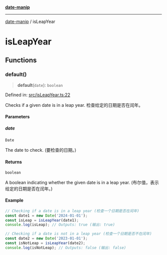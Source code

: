 [**date-manip**](index.md)

***

[date-manip](modules.md) / isLeapYear

# isLeapYear

## Functions

### default()

> **default**(`date`): `boolean`

Defined in: [src/isLeapYear.ts:22](https://github.com/fengxinming/date-manip/blob/3800a276ff67972284419177dad55ada4d463d78/src/isLeapYear.ts#L22)

Checks if a given date is in a leap year.
检查给定的日期是否在闰年。

#### Parameters

##### date

`Date`

The date to check. (要检查的日期。)

#### Returns

`boolean`

A boolean indicating whether the given date is in a leap year. (布尔值，表示给定的日期是否在闰年。)

#### Example

```ts
// Checking if a date is in a leap year (检查一个日期是否在闰年)
const date1 = new Date('2024-01-01');
const isLeap = isLeapYear(date1);
console.log(isLeap); // Outputs: true (输出: true)

// Checking if a date is not in a leap year (检查一个日期是否不在闰年)
const date2 = new Date('2023-01-01');
const isNotLeap = isLeapYear(date2);
console.log(isNotLeap); // Outputs: false (输出: false)
```
